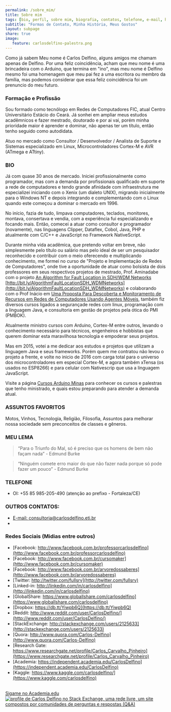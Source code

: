 ```yaml
---
permalink: /sobre_mim/
title: Sobre mim
tags: [bio, perfil, sobre mim, biografia, contatos, telefone, e-mail, história, quem sou eu]
subtitle: "Formas de Contato, Minha História, Meus Gostos"
layout: subpage
share: true
image:
   feature: carlosdelfino-palestra.png
---
```


Como já sabem Meu nome é Carlos Delfino, alguns amigos me chamam apenas de Delfino. Por uma feliz coincidência, acham que meu nome é uma brincadeira com o Arduino, que termina em "ino", mas meu nome é Delfino mesmo foi uma homenagem que meu pai fez a uma escritora ou membro da família, mas podemos considerar que essa feliz coincidência foi um prenuncio do meu futuro.

<!--more-->

### Formação e Profissão

Sou formado como tecnólogo em Redes de Computadores FIC, atual Centro Universitário Estácio do Ceará. Já sonhei em ampliar meus estudos acadêmnicos e fazer mestrado, doutorado e por ai vai, porém minha prioridade maior é aprender e dominar, não apenas ter um título, então tenho seguido como autodidata.

Atuo no mercado como Consultor / Desenvolvedor / Analista de Suporte e Sistemas especializado em Linux, Microcontroladores Cortex-M e AVR (ATmega e ATtiny).

### BIO

Já com quase 30 anos de mercado. Iniciei profissionalmente como programador, mas com a demanda por profissionais qualificado em suporte a rede de computadores e tendo grande afinidade com infraestrutura me especializei iniciando com o Xenix (um dialeto UNIX), migrando inicialmente para o Windows NT e depois integrando e complementando com o Linux quando este começou a dominar o mercado em 1996.

No início, fazia de tudo, limpava computadores, teclados, monitores, montava, consertava e vendia, com a experiência fui especializando e focando mais. Então, comecei a atuar como consultor e programador (novamente), nas linguagens Clipper, Dataflex, Cobol, Java, PHP e atualmente com C/C++ e JavaScript no Framework NativeScript.

Durante minha vida acadêmica, que pretendo voltar em breve, não simplesmente pelo título ou salário mas pelo ideal de ser um pesquisador reconhecido e contribuir com o meio oferecendo e multiplicando conhecimento, me formei no curso de "Projeto e Implementação de Redes de Computadores", onde tive a oportunidade de atuar como bolsista de dois professores em seus respectivos projetos de mestrado, Prof. Aminadabe com o projeto [An Algorithm for Fault Location in SDH/WDM Networks](http://citeseerx.ist.psu.edu/viewdoc/summary?doi=10.1.1.123.9439) [http://bit.ly/AlgorithmFaultLocationSDH_WDMNetworks](http://bit.ly/AlgorithmFaultLocationSDH_WDMNetworks) e colaborando com o Prof Inácio em [Uma Proposta Para Descoberta e Monitoramento de Recursos em Redes de Computadores Usando Agentes Móveis](http://www.uece.br/mpcomp/index.php/arquivos/doc_download/177-dissertacao-18), também fiz diversos cursos ligados a segurançade redes com linux, programação com a linguagem Java, e consultoria em gestão de projetos pela ótica do PMI (PMBOK).

Atualmente ministro cursos com Arduino, Cortex-M entre outros, levando o conhecimento necessário para técnicos, engenheiros e hobbistas que querem dominar esta maravilhosa tecnologia e empoderar seus projetos.

Mas em 2015, votei a me dedicar aos estudos e projetos que utilizam a linguagem Java e seus frameworks. Porém quem me contratou não levou o projeto a frente, e volte no inicio de 2016 com carga total para o universo dos microcontroladores em especial Cortex-M, e agora também xTensa (os usados no ESP8266) e para celular com Nativescrip que usa a linguagem JavaScript.

Visite a página [Cursos Arduino Minas](/cursoarduino) para conhecer os cursos e palestras que tenho ministrado, e quais estou preparando para atender a demanda atual.

### ASSUNTOS FAVORITOS

Motos, Vinhos, Tecnologia, Religião, Filosofia, Assuntos para melhorar nossa sociedade sem preconceitos de classes e gêneros.

### MEU LEMA

 > “Para o Triunfo do Mal, só é preciso que os homens de bem não façam nada” - Edmund Burke

 > “Ninguém comete erro maior do que não fazer nada porque só pode fazer um pouco” - Edmund Burke

### TELEFONE

 * OI: +55 85 985-205-490 (atenção ao prefixo - Fortaleza/CE)

### OUTROS CONTATOS:

<script type="text/javascript" src="http://www.skypeassets.com/i/scom/js/skype-uri.js"></script>

 * <a href="mailto:consultoria@carlosdelfino.eti.br">E-mail: consultoria@carlosdelfino.eti.br</a>
 * <div id="SkypeButton_Call_fullservice.admin_1"></div>

<script type="text/javascript">
Skype.ui({
  "name": "dropdown",
  "element": "SkypeButton_Call_fullservice.admin_1",
  "participants": ["fullservice.admin", "consultoria@carlosdelfino.eti.br"],
  "imageSize": 10
});
</script>

### Redes Sociais (Midias entre outros)

 * [Facebook: http://www.facebook.com.br/professorcarlosdelfino](http://www.facebook.com.br/professorcarlosdelfino)
 * [Facebook: http://www.facebook.com.br/cursomaker](http://www.facebook.com.br/cursomaker)
 * [Facebook: http://www.facebook.com.br/arvoredossaberes](http://www.facebook.com.br/arvoredossaberes)
 * [Twitter: http://twitter.com/fullsrv](http://twitter.com/fullsrv)
 * [Linked-in: http://linkedin.com/in/carlosdelfino](http://linkedin.com/in/carlosdelfino)
 * [GlobalShare: https://www.globallshare.com/carlosdelfino](https://www.globallshare.com/carlosdelfino)
 * [Dropbox: https://db.tt/Yiwpb6Q](https://db.tt/Yiwpb6Q)
 * [Reddit: http://www.reddit.com/user/CarlosDelfino/](http://www.reddit.com/user/CarlosDelfino/)
 * [StackExchange: http://stackexchange.com/users/2125633](http://stackexchange.com/users/2125633)
 * [Quora: http://www.quora.com/Carlos-Delfino](http://www.quora.com/Carlos-Delfino)
 * [Research Gate: https://www.researchgate.net/profile/Carlos_Carvalho_Pinheiro](https://www.researchgate.net/profile/Carlos_Carvalho_Pinheiro)
 * [Academia: https://independent.academia.edu/CarlosDelfino](https://independent.academia.edu/CarlosDelfino)
 * [Kaggle: https://www.kaggle.com/carlosdelfino/](https://www.kaggle.com/carlosdelfino)
<br/>
<a id="academia-button" href="https://independent.academia.edu/CarlosDelfino">Sigame no Academia.edu</a>
<script src="//a.academia-assets.com/javascripts/social.js"></script>
<br/>
<a href="http://stackexchange.com/users/2125633?theme=clean">
     <img src="http://stackexchange.com/users/flair/2125633.png?theme=clean"  alt="profile de Carlos Delfino no Stack Exchange, uma rede livre, um site compostos por comunidades de perguntas e respostas (Q&amp;A)" title="profile for Carlos Delfino on Stack Exchange, a network of free, community-driven Q&amp;A sites">
</a>
<br/>
